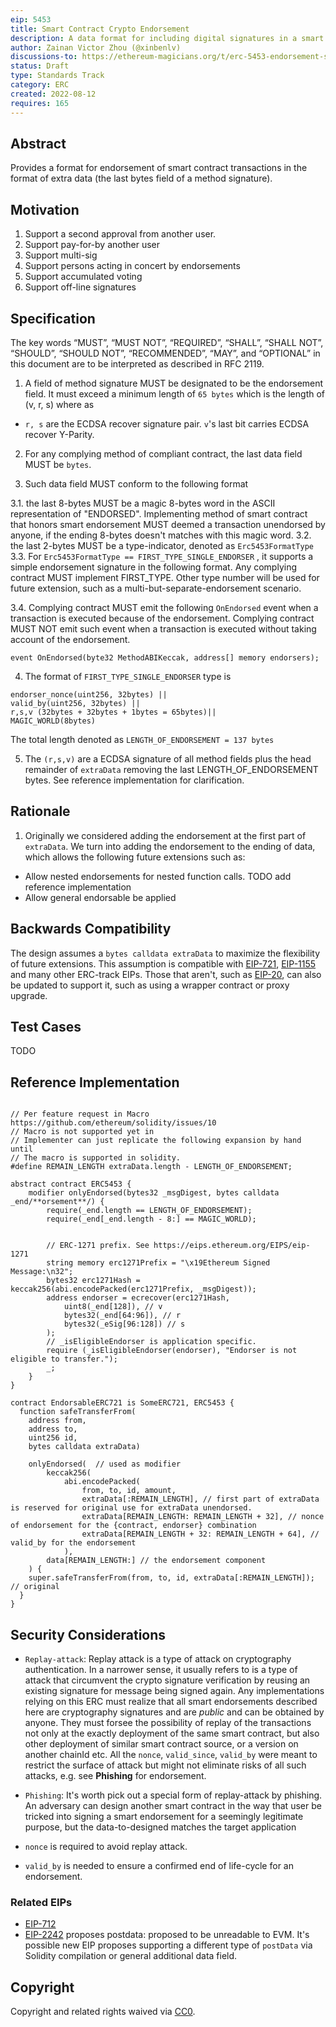 ```yaml
---
eip: 5453
title: Smart Contract Crypto Endorsement
description: A data format for including digital signatures in a smart contract function call.
author: Zainan Victor Zhou (@xinbenlv)
discussions-to: https://ethereum-magicians.org/t/erc-5453-endorsement-standard/10355
status: Draft
type: Standards Track
category: ERC
created: 2022-08-12
requires: 165
---
```


## Abstract

Provides a format for endorsement of smart contract transactions in the format of extra data (the last bytes field of a method signature).

## Motivation

1. Support a second approval from another user.
2. Support pay-for-by another user
3. Support multi-sig
4. Support persons acting in concert by endorsements
5. Support accumulated voting
6. Support off-line signatures

## Specification

The key words “MUST”, “MUST NOT”, “REQUIRED”, “SHALL”, “SHALL NOT”, “SHOULD”, “SHOULD NOT”, “RECOMMENDED”, “MAY”, and “OPTIONAL” in this document are to be interpreted as described in RFC 2119.

1. A field of method signature MUST be designated to be the endorsement field.
It must exceed a minimum length of `65 bytes` which is the length of (v, r, s) where as
- `r, s` are the ECDSA recover signature pair. `v`'s last bit carries ECDSA recover Y-Parity.
2. For any complying method of compliant contract, the last data field MUST be `bytes`.

3. Such data field MUST conform to the following format

3.1. the last 8-bytes MUST be a magic 8-bytes word in the ASCII representation of "ENDORSED".
Implementing method of smart contract that honors smart endorsement MUST deemed a transaction unendorsed by anyone,
if the ending 8-bytes doesn't matches with this magic word.
3.2. the last 2-bytes MUST be a type-indicator, denoted as `Erc5453FormatType`
3.3. For `Erc5453FormatType == FIRST_TYPE_SINGLE_ENDORSER` <!--TODO determine a type number-->,
it supports a simple endorsement signature in the following format. Any complying contract MUST implement FIRST_TYPE.
Other type number will be used for future extension, such as a multi-but-separate-endorsement scenario.

3.4. Complying contract MUST emit the following `OnEndorsed` event when a transaction is executed because of the endorsement. Complying contract MUST NOT emit such event when a transaction is executed without taking account of the endorsement.

```solidity
event OnEndorsed(byte32 MethodABIKeccak, address[] memory endorsers);
```

4. The format of `FIRST_TYPE_SINGLE_ENDORSER` type is

```solidity
endorser_nonce(uint256, 32bytes) ||
valid_by(uint256, 32bytes) ||
r,s,v (32bytes + 32bytes + 1bytes = 65bytes)||
MAGIC_WORLD(8bytes)
```

The total length denoted as `LENGTH_OF_ENDORSEMENT = 137 bytes`

5. The `(r,s,v)` are a ECDSA signature of all method fields plus the head remainder of `extraData` removing
the last LENGTH_OF_ENDORSEMENT bytes. See reference implementation for clarification.

## Rationale

<!-- TODO add the following after EIP-5269 becomes available
1. Choosing [EIP-5269] instead of [EIP-165](./eip-165.md) because the data format cannot be represented by format.
 -->

1. Originally we considered adding the endorsement at the first part of `extraData`. We turn into adding the endorsement to the ending of data, which allows the following future extensions such as:

- Allow nested endorsements for nested function calls. TODO add reference implementation
- Allow general endorsable be applied

## Backwards Compatibility

The design assumes a `bytes calldata extraData` to maximize the flexibility of future extensions.
This assumption is compatible with [EIP-721](eip-721.md), [EIP-1155](eip-1155.md) and many other ERC-track EIPs.
Those that aren't, such as [EIP-20](./eip-20.md), can also be updated to support it,
such as using a wrapper contract or proxy upgrade.

## Test Cases
TODO

## Reference Implementation
```solidity

// Per feature request in Macro https://github.com/ethereum/solidity/issues/10
// Macro is not supported yet in
// Implementer can just replicate the following expansion by hand until
// The macro is supported in solidity.
#define REMAIN_LENGTH extraData.length - LENGTH_OF_ENDORSEMENT;

abstract contract ERC5453 {
    modifier onlyEndorsed(bytes32 _msgDigest, bytes calldata _end/**orsement**/) {
        require(_end.length == LENGTH_OF_ENDORSEMENT);
        require(_end[_end.length - 8:] == MAGIC_WORLD);


        // ERC-1271 prefix. See https://eips.ethereum.org/EIPS/eip-1271
        string memory erc1271Prefix = "\x19Ethereum Signed Message:\n32";
        bytes32 erc1271Hash = keccak256(abi.encodePacked(erc1271Prefix, _msgDigest));
        address endorser = ecrecover(erc1271Hash,
            uint8(_end[128]), // v
            bytes32(_end[64:96]), // r
            bytes32(_eSig[96:128]) // s
        );
        // _isEligibleEndorser is application specific.
        require (_isEligibleEndorser(endorser), "Endorser is not eligible to transfer.");
        _;
    }
}

contract EndorsableERC721 is SomeERC721, ERC5453 {
  function safeTransferFrom(
    address from,
    address to,
    uint256 id,
    bytes calldata extraData)

    onlyEndorsed(  // used as modifier
        keccak256(
            abi.encodePacked(
                from, to, id, amount,
                extraData[:REMAIN_LENGTH], // first part of extraData is reserved for original use for extraData unendorsed.
                extraData[REMAIN_LENGTH: REMAIN_LENGTH + 32], // nonce of endorsement for the {contract, endorser} combination
                extraData[REMAIN_LENGTH + 32: REMAIN_LENGTH + 64], // valid_by for the endorsement
            ),
        data[REMAIN_LENGTH:] // the endorsement component
    ) {
    super.safeTransferFrom(from, to, id, extraData[:REMAIN_LENGTH]); // original
  }
}
```

## Security Considerations

- `Replay-attack`: Replay attack is a type of attack on cryptography authentication.
In a narrower sense, it usually refers to is a type of attack that circumvent the crypto
signature verification by reusing an existing signature for message being signed again.
Any implementations relying on this ERC must realize that all smart endorsements
described here are cryptography signatures and are *public* and can be obtained by anyone.
They must forsee the possibility of replay of the transactions not only
at the exactly deployment of the same smart contract, but also other deployment
of similar smart contract source, or a version on another chainId etc.
All the `nonce`, `valid_since`, `valid_by` were meant to restrict the surface of attack but
might not eliminate risks of all such attacks, e.g. see **Phishing** for endorsement.

- `Phishing`: It's worth pick out a special form of replay-attack by phishing.
An adversary can design another smart contract in the way that user be tricked
into signing a smart endorsement for a seemingly legitimate purpose,
but the data-to-designed matches the target application

- `nonce` is required to avoid replay attack.
- `valid_by` is needed to ensure a confirmed end of life-cycle for an endorsement.

### Related EIPs

- [EIP-712](./eip-712.md)
- [EIP-2242](./eip-2242.md) proposes postdata: proposed to be unreadable to EVM. It's possible new EIP
proposes supporting a different type of `postData` via Solidity compilation or general additional data
field.

## Copyright
Copyright and related rights waived via [CC0](../LICENSE.md).
